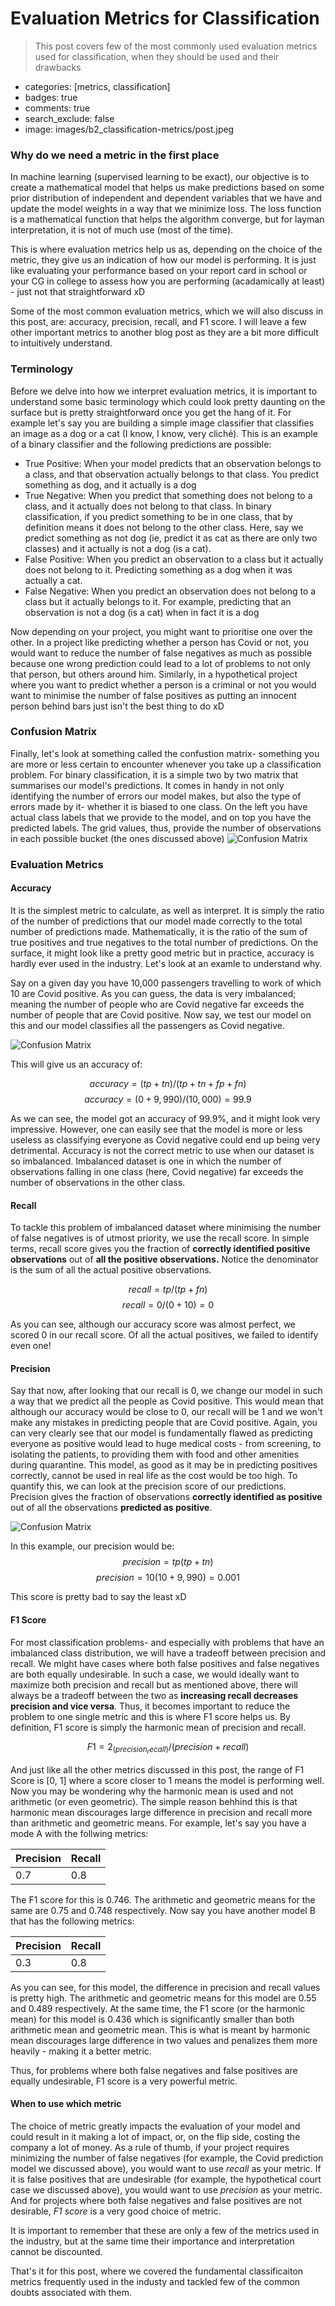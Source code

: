 # Evaluation Metrics for Classification

> This post covers few of the most commonly used evaluation metrics used for classification, when they should be used and their drawbacks

- categories: [metrics, classification]
- badges: true
- comments: true
- search_exclude: false
- image: images/b2_classification-metrics/post.jpeg

### Why do we need a metric in the first place

In machine learning (supervised learning to be exact), our objective is to create a mathematical model that helps us make predictions based on some prior distribution of independent and dependent variables that we have and update the model weights in a way that we minimize loss. The loss function is a mathematical function that helps the algorithm converge, but for layman interpretation, it is not of much use (most of the time).

This is where evaluation metrics help us as, depending on the choice of the metric, they give us an indication of how our model is performing. It is just like evaluating your performance based on your report card in school or your CG in college to assess how you are performing (acadamically at least) - just not that straightforward xD

Some of the most common evaluation metrics, which we will also discuss in this post, are: accuracy, precision, recall, and F1 score. I will leave a few other important metrics to another blog post as they are a bit more difficult to intuitively understand.

### Terminology

Before we delve into how we interpret evaluation metrics, it is important to understand some basic terminology which could look pretty daunting on the surface but is pretty straightforward once you get the hang of it.
For example let's say you are building a simple image classifier that classifies an image as a dog or a cat (I know, I know, very cliché). This is an example of a binary classifier and the following predictions are possible:

- True Positive: When your model predicts that an observation belongs to a class, and that observation actually belongs to that class. You predict something as dog, and it actually is a dog
- True Negative: When you predict that something does not belong to a class, and it actually does not belong to that class. In binary classification, if you predict something to be in one class, that by definition means it does not belong to the other class. Here, say we predict something as not dog (ie, predict it as cat as there are only two classes) and it actually is not a dog (is a cat).
- False Positive: When you predict an observation to a class but it actually does not belong to it. Predicting something as a dog when it was actually a cat.
- False Negative: When you predict an observation does not belong to a class but it actually belongs to it. For example, predicting that an observation is not a dog (is a cat) when in fact it is a dog

Now depending on your project, you might want to prioritise one over the other. In a project like predicting whether a person has Covid or not, you would want to reduce the number of false negatives as much as possible because one wrong prediction could lead to a lot of problems to not only that person, but others around him. Similarly, in a hypothetical project where you want to predict whether a person is a criminal or not you would want to minimise the number of false positives as putting an innocent person behind bars just isn't the best thing to do xD

### Confusion Matrix

Finally, let's look at something called the confustion matrix- something you are more or less certain to encounter whenever you take up a classification problem. For binary classification, it is a simple two by two matrix that summarises our model's predictions. It comes in handy in not only identifying the number of errors our model makes, but also the type of errors made by it- whether it is biased to one class. On the left you have actual class labels that we provide to the model, and on top you have the predicted labels. The grid values, thus, provide the number of observations in each possible bucket (the ones discussed above)
![Confusion Matrix](../images/b2_classification-metrics/confusion%20matrix.png)

### Evaluation Metrics

#### Accuracy

It is the simplest metric to calculate, as well as interpret. It is simply the ratio of the number of predictions that our model made correctly to the total number of predictions made. Mathematically, it is the ratio of the sum of true positives and true negatives to the total number of predictions.
On the surface, it might look like a pretty good metric but in practice, accuracy is hardly ever used in the industry. Let's look at an examle to understand why.

Say on a given day you have 10,000 passengers travelling to work of which 10 are Covid positive. As you can guess, the data is very imbalanced; meaning the number of people who are Covid negative far exceeds the number of people that are Covid positive. Now say, we test our model on this and our model classifies all the passengers as Covid negative.

![Confusion Matrix](../images/b2_classification-metrics/recall.png)

This will give us an accuracy of:

$$ accuracy = (tp + tn) / (tp + tn + fp + fn) $$
$$ accuracy = (0 + 9,990) / (10,000) = 99.9% $$

As we can see, the model got an accuracy of 99.9%, and it might look very impressive. However, one can easily see that the model is more or less useless as classifying everyone as Covid negative could end up being very detrimental. Accuracy is not the correct metric to use when our dataset is so imbalanced. Imbalanced dataset is one in which the number of observations falling in one class (here, Covid negative) far exceeds the number of observations in the other class.

#### Recall

To tackle this problem of imbalanced dataset where minimising the number of false negatives is of utmost priority, we use the recall score. In simple terms, recall score gives you the fraction of **correctly identified positive observations** out of **all the positive observations.** Notice the denominator is the sum of all the actual positive observations.

$$ recall = tp/(tp + fn) $$
$$ recall = 0/(0 + 10) = 0 $$

As you can see, although our accuracy score was almost perfect, we scored 0 in our recall score. Of all the actual positives, we failed to identify even one!

#### Precision

Say that now, after looking that our recall is 0, we change our model in such a way that we predict all the people as Covid positive. This would mean that although our accuracy would be close to 0, our recall will be 1 and we won't make any mistakes in predicting people that are Covid positive. Again, you can very clearly see that our model is fundamentally flawed as predicting everyone as positive would lead to huge medical costs - from screening, to isolating the patients, to providing them with food and other amenities during quarantine. This model, as good as it may be in predicting positives correctly, cannot be used in real life as the cost would be too high. To quantify this, we can look at the precision score of our predictions. Precision gives the fraction of observations **correctly identified as positive** out of all the observations **predicted as positive**.

![Confusion Matrix](../images//b2_classification-metrics/precision.png)

In this example, our precision would be:
$$ precision = tp(tp + tn) $$
$$ precision = 10(10 + 9,990) = 0.001 $$

This score is pretty bad to say the least xD

#### F1 Score

For most classification problems- and especially with problems that have an imbalanced class distribution, we will have a tradeoff between precision and recall. We might have cases where both false positives and false negatives are both equally undesirable. In such a case, we would ideally want to maximize both precision and recall but as mentioned above, there will always be a tradeoff between the two as **increasing recall decreases precision and vice versa**. Thus, it becomes important to reduce the problem to one single metric and this is where F1 score helps us. By definition, F1 score is simply the harmonic mean of precision and recall.

$$ F1 = 2 _ (precision _ recall) / (precision + recall) $$

And just like all the other metrics discussed in this post, the range of F1 Score is [0, 1] where a score closer to 1 means the model is performing well. Now you may be wondering why the harmonic mean is used and not arithmetic (or even geometric). The simple reason behhind this is that harmonic mean discourages large difference in precision and recall more than arithmetic and geometric means. For example, let's say you have a mode A with the follwing metrics:

| Precision | Recall |
| --------- | ------ |
| 0.7       | 0.8    |

The F1 score for this is 0.746. The arithmetic and geometric means for the same are 0.75 and 0.748 respectively. Now say you have another model B that has the following metrics:

| Precision | Recall |
| --------- | ------ |
| 0.3       | 0.8    |

As you can see, for this model, the difference in precision and recall values is pretty high. The arithmetic and geometric means for this model are 0.55 and 0.489 respectively. At the same time, the F1 score (or the harmonic mean) for this model is 0.436 which is significantly smaller than both arithmetic mean and geometric mean. This is what is meant by harmonic mean discourages large difference in two values and penalizes them more heavily - making it a better metric.

Thus, for problems where both false negatives and false positives are equally undesirable, F1 score is a very powerful metric.

#### When to use which metric

The choice of metric greatly impacts the evaluation of your model and could result in it making a lot of impact, or, on the flip side, costing the company a lot of money. As a rule of thumb, if your project requires minimizing the number of false negatives (for example, the Covid prediction model we discussed above), you would want to use _recall_ as your metric. If it is false positives that are undesirable (for example, the hypothetical court case we discussed above), you would want to use _precision_ as your metric. And for projects where both false negatives and false positives are not desirable, _F1 score_ is a very good choice of metric.

It is important to remember that these are only a few of the metrics used in the industry, but at the same time their importance and interpretation cannot be discounted.

That's it for this post, where we covered the fundamental classificaiton metrics frequently used in the industy and tackled few of the common doubts associated with them.
